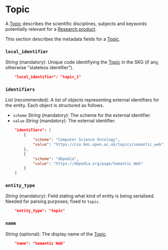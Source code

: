 # Topic

A [Topic](#topic) describes the scientific disciplines, subjects and keywords potentially relevant for a [Research product](https://skg-if.github.io/interoperability-framework/research-product).


This section describes the metadata fields for a [Topic](#topic).


### `local_identifier`		
*String* (mandatory): Unique code identifiying the [Topic](#topic) in the SKG (if any, otherwise "stateless identifier").
 
```json
    "local_identifier": "topic_1"
```

### `identifiers`
*List* (recommended):  A list of objects representing external identifiers for the entity. Each object is structured as follows.
- `scheme` *String* (mandatory): The scheme for the external identifier.
- `value` *String* (mandatory): The external identifier.

 
```json
    "identifiers": [
        {
            "scheme": "Computer Science Ontology",
            "value": "https://cso.kmi.open.ac.uk/topics/semantic_web"
        },
        {
            "scheme": "dbpedia",
            "value": "https://dbpedia.org/page/Semantic_Web"
        }
    ]
```

### `entity_type`
*String* (mandatory): Field stating what kind of entity is being serialised. Needed for parsing purposes; fixed to `topic`.

```json
    "entity_type": "topic"
```

### `name`
*String* (optional): The display name of the [Topic](#topic).

```json
    "name": "Semantic Web"
```